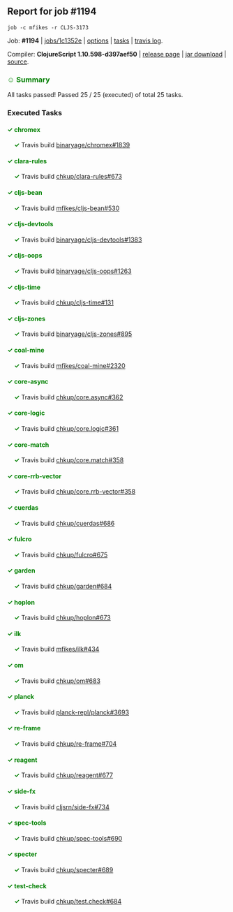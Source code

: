 ## Report for job #1194
```
job -c mfikes -r CLJS-3173
```


Job: **#1194** | [jobs/1c1352e](https://github.com/cljs-oss/canary/commit/1c1352e3a0b47b007ae28c91e4bd8246fde48b45) | [options](options.edn) | [tasks](tasks.edn) | [travis log](https://travis-ci.org/cljs-oss/canary/builds/616057372).

Compiler: **ClojureScript 1.10.598-d397aef50** | [release page](https://github.com/cljs-oss/canary/releases/tag/r1.10.598-d397aef50) | [jar download](https://github.com/cljs-oss/canary/releases/download/r1.10.598-d397aef50/clojurescript-1.10.598-d397aef50.jar) | [source](https://github.com/mfikes/clojurescript/commit/d397aef50b8bce0f870ce398c4ef9ebb8df9315f).

### <b style='color:green'>☺ Summary</b>

All tasks passed! Passed 25 / 25 (executed) of total 25 tasks.

### Executed Tasks

#### <b style='color:green'>&#x2713; chromex</b>
&nbsp;&nbsp;&nbsp;&nbsp;<b style='color:green'>&#x2713;</b> Travis build [binaryage/chromex#1839](https://travis-ci.org/binaryage/chromex/builds/616058570)<br>

#### <b style='color:green'>&#x2713; clara-rules</b>
&nbsp;&nbsp;&nbsp;&nbsp;<b style='color:green'>&#x2713;</b> Travis build [chkup/clara-rules#673](https://travis-ci.org/chkup/clara-rules/builds/616058574)<br>

#### <b style='color:green'>&#x2713; cljs-bean</b>
&nbsp;&nbsp;&nbsp;&nbsp;<b style='color:green'>&#x2713;</b> Travis build [mfikes/cljs-bean#530](https://travis-ci.org/mfikes/cljs-bean/builds/616058576)<br>

#### <b style='color:green'>&#x2713; cljs-devtools</b>
&nbsp;&nbsp;&nbsp;&nbsp;<b style='color:green'>&#x2713;</b> Travis build [binaryage/cljs-devtools#1383](https://travis-ci.org/binaryage/cljs-devtools/builds/616058578)<br>

#### <b style='color:green'>&#x2713; cljs-oops</b>
&nbsp;&nbsp;&nbsp;&nbsp;<b style='color:green'>&#x2713;</b> Travis build [binaryage/cljs-oops#1263](https://travis-ci.org/binaryage/cljs-oops/builds/616058584)<br>

#### <b style='color:green'>&#x2713; cljs-time</b>
&nbsp;&nbsp;&nbsp;&nbsp;<b style='color:green'>&#x2713;</b> Travis build [chkup/cljs-time#131](https://travis-ci.org/chkup/cljs-time/builds/616058586)<br>

#### <b style='color:green'>&#x2713; cljs-zones</b>
&nbsp;&nbsp;&nbsp;&nbsp;<b style='color:green'>&#x2713;</b> Travis build [binaryage/cljs-zones#895](https://travis-ci.org/binaryage/cljs-zones/builds/616058588)<br>

#### <b style='color:green'>&#x2713; coal-mine</b>
&nbsp;&nbsp;&nbsp;&nbsp;<b style='color:green'>&#x2713;</b> Travis build [mfikes/coal-mine#2320](https://travis-ci.org/mfikes/coal-mine/builds/616058593)<br>

#### <b style='color:green'>&#x2713; core-async</b>
&nbsp;&nbsp;&nbsp;&nbsp;<b style='color:green'>&#x2713;</b> Travis build [chkup/core.async#362](https://travis-ci.org/chkup/core.async/builds/616058599)<br>

#### <b style='color:green'>&#x2713; core-logic</b>
&nbsp;&nbsp;&nbsp;&nbsp;<b style='color:green'>&#x2713;</b> Travis build [chkup/core.logic#361](https://travis-ci.org/chkup/core.logic/builds/616058601)<br>

#### <b style='color:green'>&#x2713; core-match</b>
&nbsp;&nbsp;&nbsp;&nbsp;<b style='color:green'>&#x2713;</b> Travis build [chkup/core.match#358](https://travis-ci.org/chkup/core.match/builds/616058603)<br>

#### <b style='color:green'>&#x2713; core-rrb-vector</b>
&nbsp;&nbsp;&nbsp;&nbsp;<b style='color:green'>&#x2713;</b> Travis build [chkup/core.rrb-vector#358](https://travis-ci.org/chkup/core.rrb-vector/builds/616058605)<br>

#### <b style='color:green'>&#x2713; cuerdas</b>
&nbsp;&nbsp;&nbsp;&nbsp;<b style='color:green'>&#x2713;</b> Travis build [chkup/cuerdas#686](https://travis-ci.org/chkup/cuerdas/builds/616058607)<br>

#### <b style='color:green'>&#x2713; fulcro</b>
&nbsp;&nbsp;&nbsp;&nbsp;<b style='color:green'>&#x2713;</b> Travis build [chkup/fulcro#675](https://travis-ci.org/chkup/fulcro/builds/616058691)<br>

#### <b style='color:green'>&#x2713; garden</b>
&nbsp;&nbsp;&nbsp;&nbsp;<b style='color:green'>&#x2713;</b> Travis build [chkup/garden#684](https://travis-ci.org/chkup/garden/builds/616058724)<br>

#### <b style='color:green'>&#x2713; hoplon</b>
&nbsp;&nbsp;&nbsp;&nbsp;<b style='color:green'>&#x2713;</b> Travis build [chkup/hoplon#673](https://travis-ci.org/chkup/hoplon/builds/616058612)<br>

#### <b style='color:green'>&#x2713; ilk</b>
&nbsp;&nbsp;&nbsp;&nbsp;<b style='color:green'>&#x2713;</b> Travis build [mfikes/ilk#434](https://travis-ci.org/mfikes/ilk/builds/616058704)<br>

#### <b style='color:green'>&#x2713; om</b>
&nbsp;&nbsp;&nbsp;&nbsp;<b style='color:green'>&#x2713;</b> Travis build [chkup/om#683](https://travis-ci.org/chkup/om/builds/616058836)<br>

#### <b style='color:green'>&#x2713; planck</b>
&nbsp;&nbsp;&nbsp;&nbsp;<b style='color:green'>&#x2713;</b> Travis build [planck-repl/planck#3693](https://travis-ci.org/planck-repl/planck/builds/616058745)<br>

#### <b style='color:green'>&#x2713; re-frame</b>
&nbsp;&nbsp;&nbsp;&nbsp;<b style='color:green'>&#x2713;</b> Travis build [chkup/re-frame#704](https://travis-ci.org/chkup/re-frame/builds/616058625)<br>

#### <b style='color:green'>&#x2713; reagent</b>
&nbsp;&nbsp;&nbsp;&nbsp;<b style='color:green'>&#x2713;</b> Travis build [chkup/reagent#677](https://travis-ci.org/chkup/reagent/builds/616058673)<br>

#### <b style='color:green'>&#x2713; side-fx</b>
&nbsp;&nbsp;&nbsp;&nbsp;<b style='color:green'>&#x2713;</b> Travis build [cljsrn/side-fx#734](https://travis-ci.org/cljsrn/side-fx/builds/616058631)<br>

#### <b style='color:green'>&#x2713; spec-tools</b>
&nbsp;&nbsp;&nbsp;&nbsp;<b style='color:green'>&#x2713;</b> Travis build [chkup/spec-tools#690](https://travis-ci.org/chkup/spec-tools/builds/616058805)<br>

#### <b style='color:green'>&#x2713; specter</b>
&nbsp;&nbsp;&nbsp;&nbsp;<b style='color:green'>&#x2713;</b> Travis build [chkup/specter#689](https://travis-ci.org/chkup/specter/builds/616058635)<br>

#### <b style='color:green'>&#x2713; test-check</b>
&nbsp;&nbsp;&nbsp;&nbsp;<b style='color:green'>&#x2713;</b> Travis build [chkup/test.check#684](https://travis-ci.org/chkup/test.check/builds/616058671)<br>